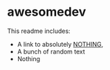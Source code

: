 # awesomedev


This readme includes: 

* A link to absolutely [NOTHING](https://www.com),
* A bunch of random text
* Nothing
